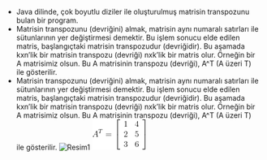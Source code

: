 * Java dilinde, çok boyutlu diziler ile oluşturulmuş matrisin transpozunu bulan bir program.
* Matrisin transpozunu (devriğini) almak, matrisin aynı numaralı satırları ile sütunlarının yer değiştirmesi demektir. Bu işlem sonucu elde edilen matris, başlangıçtaki matrisin transpozudur (devriğidir). Bu aşamada kxn’lik bir matrisin transpozu (devriği) nxk’lik bir matris olur. Örneğin bir A matrisimiz olsun. Bu A matrisinin transpozu (devriği), A^T (A üzeri T) ile gösterilir.
* Matrisin transpozunu (devriğini) almak, matrisin aynı numaralı satırları ile sütunlarının yer değiştirmesi demektir. Bu işlem sonucu elde edilen matris, başlangıçtaki matrisin transpozudur (devriğidir). Bu aşamada kxn’lik bir matrisin transpozu (devriği) nxk’lik bir matris olur. Örneğin bir A matrisimiz olsun. Bu A matrisinin transpozu (devriği), A^T (A üzeri T) ile gösterilir.
![Resim1](https://raw.githubusercontent.com/Kodluyoruz/taskforce/git/git/markdown-nedir-nasil-kullaniriz-/figures/kodluyoruz_logo.jpghttps://raw.githubusercontent.com/Kodluyoruz/taskforce/git/git/markdown-nedir-nasil-kullaniriz-/figures/kodluyoruz_logo.jpg)
![Resim2](https://raw.githubusercontent.com/Kodluyoruz/taskforce/main/java101/odev-array-transpose/figures/c2.png)

